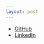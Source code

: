 ```yaml
---
layout: post
---
```


- [GitHub](https://github.com/nkouevda)
- [LinkedIn](https://www.linkedin.com/in/nkouevda/)
